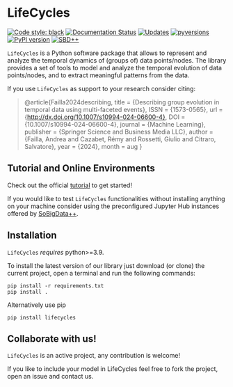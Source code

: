 # LifeCycles
[![Code style: black](https://img.shields.io/badge/code%20style-black-000000.svg)](https://github.com/psf/black)
[![Documentation Status](https://readthedocs.org/projects/LifeCycles/badge/?version=latest)](https://LifeCycles.readthedocs.io//en/latest/?badge=latest)
[![Updates](https://pyup.io/repos/github/andreafailla/LifeCycles/shield.svg)](https://pyup.io/repos/github/GiulioRossetti/LifeCycles/)
[![pyversions](https://img.shields.io/pypi/pyversions/LifeCycles.svg)](https://badge.fury.io/py/LifeCycles)
[![PyPI version](https://badge.fury.io/py/LifeCycles.svg)](https://badge.fury.io/py/LifeCycles)
[![SBD++](https://img.shields.io/badge/Available%20on-SoBigData%2B%2B-green)](https://sobigdata.d4science.org/group/sobigdata-gateway/explore?siteId=20371853)

``LifeCycles`` is a Python software package that allows to represent and analyze the temporal dynamics of (groups of) data points/nodes. The library provides a set of tools to model and analyze the temporal evolution of data points/nodes, and to extract meaningful patterns from the data.


If you use ``LifeCycles`` as support to your research consider citing:
 
>@article{Failla2024describing,
>        title = {Describing group evolution in temporal data using multi-faceted events},
>          ISSN = {1573-0565},
>          url = {http://dx.doi.org/10.1007/s10994-024-06600-4},
>          DOI = {10.1007/s10994-024-06600-4},
>          journal = {Machine Learning},
>          publisher = {Springer Science and Business Media LLC},
>          author = {Failla,  Andrea and Cazabet,  Rémy and Rossetti,  Giulio and Citraro,  Salvatore},
>          year = {2024},
>          month = aug
        }

## Tutorial and Online Environments

Check out the official [tutorial](https://LifeCycles.readthedocs.io/en/latest/tutorial.html) to get started!

If you would like to test ``LifeCycles`` functionalities without installing anything on your machine consider using the preconfigured Jupyter Hub instances offered by [SoBigData++](https://sobigdata.d4science.org/group/sobigdata-gateway/explore?siteId=20371853).

## Installation

``LifeCycles`` *requires* python>=3.9.

To install the latest version of our library just download (or clone) the current project, open a terminal and run the following commands:

```bLifeCycles
pip install -r requirements.txt
pip install .
```

Alternatively use pip
```bLifeCycles
pip install lifecycles 
```


## Collaborate with us!

``LifeCycles`` is an active project, any contribution is welcome!

If you like to include your model in LifeCycles feel free to fork the project, open an issue and contact us.

